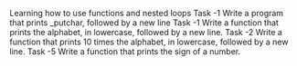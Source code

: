 Learning how to use functions and nested loops
Task -1 Write a program that prints _putchar, followed by a new line
Task -1 Write a function that prints the alphabet, in lowercase, followed by a new line.
Task -2 Write a function that prints 10 times the alphabet, in lowercase, followed by a new line.
Task -5 Write a function that prints the sign of a number.
